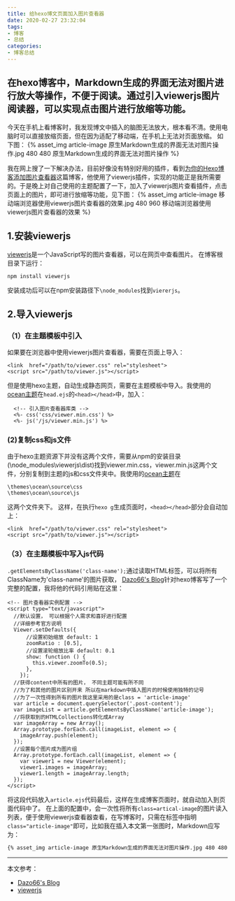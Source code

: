 ```yaml
---
title: 给hexo博文页面加入图片查看器
date: 2020-02-27 23:32:04
tags:
- 博客
- 总结
categories: 
- 博客总结
---
```

在hexo博客中，Markdown生成的界面无法对图片进行放大等操作，不便于阅读。通过引入viewerjs图片阅读器，可以实现点击图片进行放缩等功能。
---
<!-- more -->
今天在手机上看博客时，我发现博文中插入的脑图无法放大，根本看不清。使用电脑时可以直接放缩页面，但在因为适配了移动端，在手机上无法对页面放缩。
如下图：
{% asset_img article-image 原生Markdown生成的界面无法对图片操作.jpg 480 480 原生Markdown生成的界面无法对图片操作 %}

我在网上搜了一下解决办法，目前好像没有特别好用的插件，看到[为你的Hexo博客添加图片查看器](https://blog.dazo66.com/2018/10/11/viewerjstutorial/)这篇博客，他使用了viewerjs插件，实现的功能正是我所需要的。于是晚上对自己使用的主题配置了一下，加入了viewerjs图片查看插件，点击页面上的图片，即可进行放缩等功能，见下图：
{% asset_img article-image 移动端浏览器使用viewerjs图片查看器的效果.jpg 480 960 移动端浏览器使用viewerjs图片查看器的效果 %}

## 1.安装viewerjs
[viewerjs](https://github.com/fengyuanchen/viewerjs)是一个JavaScript写的图片查看器，可以在网页中查看图片。
在博客根目录下运行：
```
npm install viewerjs
```
安装成功后可以在npm安装路径下`\node_modules`找到`viererjs`。

## 2.导入viewerjs
### （1）在主题模板中引入
如果要在浏览器中使用viewerjs图片查看器，需要在页面上导入：
```
<link  href="/path/to/viewer.css" rel="stylesheet">
<script src="/path/to/viewer.js"></script>
```
但是使用hexo主题，自动生成静态网页，需要在主题模板中导入。我使用的[ocean主题](https://github.com/zhwangart/hexo-theme-ocean)在`head.ejs`的`<head></head>`中，加入：
```
  <!-- 引入图片查看器库类 -->
  <%- css('css/viewer.min.css') %>
  <%- js('/js/viewer.min.js') %>
```

### (2)复制css和js文件
由于hexo主题资源下并没有这两个文件，需要从npm的安装目录(\node_modules\viewerjs\dist)找到viewer.min.css，viewer.min.js这两个文件，分别复制到主题的js和css文件夹中。我使用的[ocean主题](https://github.com/zhwangart/hexo-theme-ocean)在
```
\themes\ocean\source\css
\themes\ocean\source\js
```
这两个文件夹下。
这样，在执行`hexo g`生成页面时，`<head></head>`部分会自动加上：
```
<link  href="/path/to/viewer.css" rel="stylesheet">
<script src="/path/to/viewer.js"></script>
```
### （3）在主题模板中写入js代码
`.getElementsByClassName('class-name');`通过读取HTML标签，可以将所有ClassName为'class-name'的图片获取， [Dazo66's Blog](https://blog.dazo66.com/2018/10/11/viewerjstutorial/)针对hexo博客写了一个完整的配置，我将他的代码引用贴在这里：
```
<!-- 图片查看器实例配置 -->
<script type="text/javascript">
  //默认设置， 可以根据个人需求和喜好进行配置
  //详细参考官方说明
  Viewer.setDefaults({
      //设置初始缩放 default: 1
      zoomRatio : [0.5],
      //设置滚轮缩放比率 default: 0.1
      show: function () {
        this.viewer.zoomTo(0.5);
      },
    });
  //获得content中所有的图片， 不同主题可能有所不同
  //为了和其他的图片区别开来 所以在markdown中插入图片的时候使用独特的记号
  //为了一次性得到所有的图片我这里采用的是class = 'article-image'
  var article = document.querySelector('.post-content');
  var imageList = article.getElementsByClassName('article-image');
  //将获取到的HTMLCollections转化成Array
  var imageArray = new Array();
  Array.prototype.forEach.call(imageList, element => {
    imageArray.push(element);
  });
  //设置每个图片成为图片组
  Array.prototype.forEach.call(imageList, element => {
    var viewer1 = new Viewer(element);
    viewer1.images = imageArray;
    viewer1.length = imageArray.length;
  });
</script>
```
将这段代码放入`article.ejs`代码最后，这样在生成博客页面时，就自动加入到页面代码中了。
在上面的配置中，会一次性将所有`class=artical-image`的图片读入列表，便于使用viewerjs查看器查看，在写博客时，只需在标签中指明`class="article-image"`即可，比如我在插入本文第一张图时，Markdown应写为：
```markdown
{% asset_img article-image 原生Markdown生成的界面无法对图片操作.jpg 480 480 原生Markdown生成的界面无法对图片操作 %}
```

---
本文参考：
- [Dazo66's Blog](https://blog.dazo66.com/2018/10/11/viewerjstutorial/)
- [viewerjs](https://github.com/fengyuanchen/viewerjs)
